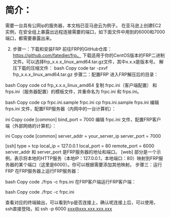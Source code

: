 # 简介：
需要一台具有公网ip的服务器，本文档已亚马逊云为例子。
在亚马逊上创建EC2 实例，在安全组上暴露出远程连接需要的端口，如下面文件中用到的6000和7000端口，都需要暴露出来。

2. 步骤一：下载和安装FRP
前往FRP的GitHub仓库：https://github.com/fatedier/frp。
下载适用于你的CentOS版本的FRP二进制文件。可以选择frp_x.x.x_linux_amd64.tar.gz文件，其中x.x.x是版本号。
解压下载的压缩文件：
bash
Copy code
tar -zxvf frp_x.x.x_linux_amd64.tar.gz
步骤二：配置FRP
进入FRP解压后的目录：

bash
Copy code
cd frp_x.x.x_linux_amd64
复制 frpc.ini（客户端配置） 和 frps.ini（服务器配置）的模板文件，并重命名为 frpc.ini 和 frps.ini。

bash
Copy code
cp frpc.ini.sample frpc.ini
cp frps.ini.sample frps.ini
编辑 frps.ini 文件，配置FRP服务器（内网中的一台计算机）：

ini
Copy code
[common]
bind_port = 7000
编辑 frpc.ini 文件，配置FRP客户端（外部网络的计算机）：

ini
Copy code
[common]
server_addr = your_server_ip
server_port = 7000

[ssh]
type = tcp
local_ip = 127.0.0.1
local_port = 80
remote_port = 6000
server_addr 和 server_port 是FRP服务器的地址和端口。
[web] 部分是一个示例，表示将本地的HTTP服务（本地IP：127.0.0.1，本地端口：80）映射到FRP服务器的某个端口（这里是6000）。你可以根据需要添加其他映射。
步骤三：运行FRP
在FRP服务器上运行FRP服务器：

bash
Copy code
./frps -c frps.ini
在FRP客户端运行FRP客户端：

bash
Copy code
./frpc -c frpc.ini

查看对应的终端输出，可以看到frp是否连接上，确认呢连接上后，可以使用，ssh直接登陆，如
ssh -p 6000 xxx@xxx.xxx.xxx.xxx
